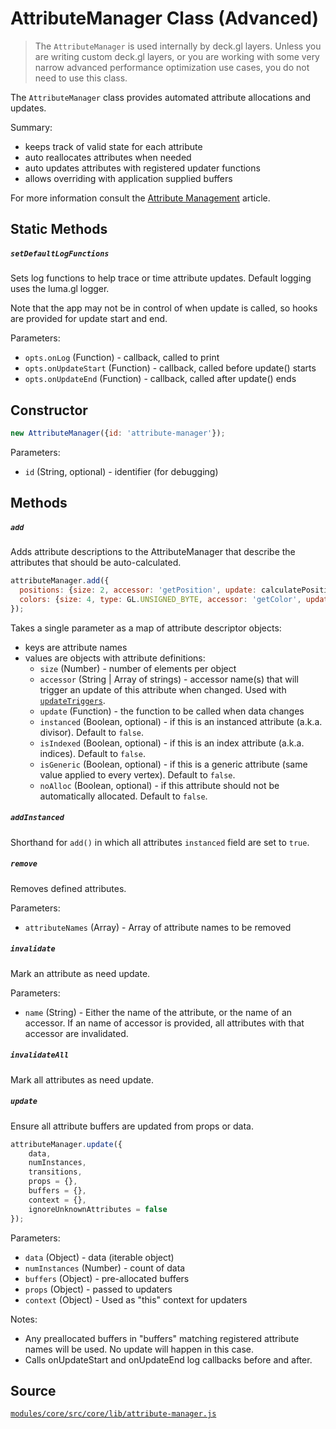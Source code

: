 # AttributeManager Class (Advanced)

> The `AttributeManager` is used internally by deck.gl layers. Unless you are writing custom deck.gl layers, or you are working with some very narrow advanced performance optimization use cases, you do not need to use this class.

The `AttributeManager` class provides automated attribute allocations and updates.

Summary:

* keeps track of valid state for each attribute
* auto reallocates attributes when needed
* auto updates attributes with registered updater functions
* allows overriding with application supplied buffers

For more information consult the [Attribute Management](/docs/advanced/attribute-management.md) article.


## Static Methods

##### `setDefaultLogFunctions`

Sets log functions to help trace or time attribute updates.
Default logging uses the luma.gl logger.

Note that the app may not be in control of when update is called,
so hooks are provided for update start and end.

Parameters:

* `opts.onLog` (Function) - callback, called to print
* `opts.onUpdateStart` (Function) - callback, called before update() starts
* `opts.onUpdateEnd` (Function) - callback, called after update() ends


## Constructor

```js
new AttributeManager({id: 'attribute-manager'});
```

Parameters:

* `id` (String, optional) - identifier (for debugging)


## Methods

##### `add`

Adds attribute descriptions to the AttributeManager that describe
the attributes that should be auto-calculated.

```js
attributeManager.add({
  positions: {size: 2, accessor: 'getPosition', update: calculatePositions},
  colors: {size: 4, type: GL.UNSIGNED_BYTE, accessor: 'getColor', update: calculateColors}
});
```

Takes a single parameter as a map of attribute descriptor objects:

* keys are attribute names
* values are objects with attribute definitions:
  + `size` (Number) - number of elements per object
  + `accessor` (String | Array of strings) - accessor name(s) that will
    trigger an update of this attribute when changed. Used with
    [`updateTriggers`](/docs/api-reference/layer.md#-updatetriggers-object-optional-).
  + `update` (Function) - the function to be called when data changes
  + `instanced` (Boolean, optional) - if this is an instanced attribute
    (a.k.a. divisor). Default to `false`.
  + `isIndexed` (Boolean, optional) - if this is an index attribute
    (a.k.a. indices). Default to `false`.
  + `isGeneric` (Boolean, optional) - if this is a generic attribute
    (same value applied to every vertex). Default to `false`.
  + `noAlloc` (Boolean, optional) - if this attribute should not be
    automatically allocated. Default to `false`.

##### `addInstanced`

Shorthand for `add()` in which all attributes `instanced` field are set to `true`.


##### `remove`

Removes defined attributes.

Parameters:

* `attributeNames` (Array) - Array of attribute names to be removed


##### `invalidate`

Mark an attribute as need update.

Parameters:

* `name` (String) - Either the name of the attribute, or the name of an accessor. If an name of accessor is provided, all attributes with that accessor are invalidated.


##### `invalidateAll`

Mark all attributes as need update.


##### `update`

Ensure all attribute buffers are updated from props or data.

```js
attributeManager.update({
    data,
    numInstances,
    transitions,
    props = {},
    buffers = {},
    context = {},
    ignoreUnknownAttributes = false
});
```

Parameters:

* `data` (Object) - data (iterable object)
* `numInstances` (Number) - count of data
* `buffers` (Object) - pre-allocated buffers
* `props` (Object) - passed to updaters
* `context` (Object) - Used as "this" context for updaters

Notes:

* Any preallocated buffers in "buffers" matching registered attribute names will be used. No update will happen in this case.
* Calls onUpdateStart and onUpdateEnd log callbacks before and after.


## Source

[`modules/core/src/core/lib/attribute-manager.js`](https://github.com/uber/deck.gl/blob/5.2-release/modules/core/src/core/lib/attribute-manager.js)
